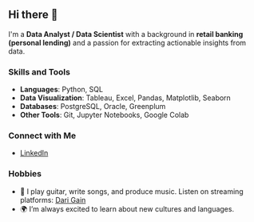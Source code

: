 ## Hi there 👋

I'm a **Data Analyst / Data Scientist** with a background in **retail banking (personal lending)** and a passion for extracting actionable insights from data.

### Skills and Tools
- **Languages**: Python, SQL
- **Data Visualization**: Tableau, Excel, Pandas, Matplotlib, Seaborn
- **Databases**: PostgreSQL, Oracle, Greenplum
- **Other Tools**: Git, Jupyter Notebooks, Google Colab

### Connect with Me
- [LinkedIn](https://www.linkedin.com/in/darigain/)

### Hobbies
- 🎸 I play guitar, write songs, and produce music. Listen on streaming platforms: [Dari Gain](https://linktr.ee/darigain)
- 🌍 I’m always excited to learn about new cultures and languages.
